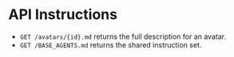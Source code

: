 # API Instructions

- `GET /avatars/{id}.md` returns the full description for an avatar.
- `GET /BASE_AGENTS.md` returns the shared instruction set.
